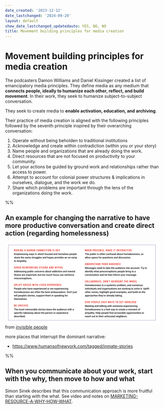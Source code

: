 ```yaml
---
date_created: '2023-12-12'
date_lastchanged: '2024-09-20'
layout: default
show_date_lastchanged_updatedauto: YES, NO, NO
title: Movement building principles for media creation
---
```

# Movement building principles for media creation

The podcasters Damon Williams and Daniel Kissinger created a list of emancipatory media principles. They define media as any medium that **connects people, ideally to humanize each other, reflect, and build movement**. In their work, they seek to humanize subject-to-subject conversation. 

They seek to create media to **enable activation, education, and archiving**.

Their practice of media creation is aligned with the following principles followed by the seventh principle inspired by their overarching conversation:

1. Operate without being beholden to traditional institutions
2. Acknowledge and create within contradiction (within you or your story)
3. Name people and organizations that are already doing the work. 
4. Direct resources that are not focused on productivity to your community.
5. Let your actions be guided by ground work and relationships rather than access to power.
6. Attempt to account for colonial power structures & implications in ourselves, dialogue, and the work we do. 
7. Share which problems are important through the lens of the organizations doing the work.

%%
## An example for changing the narrative to have more productive conversation and create direct action (regarding homelessness)
![](media/cleanshot_2024-02-08-at-13-36-07@2x.png)
from [invisible people](https://invisiblepeople.tv/stories-from-homeless-people/)

more places that interrupt the dominant narrative:
- https://www.humansofnewyork.com/tagged/inmate-stories

%%
## When you communicate about your work, start with the why, then move to how and what
Simon Sinek describes that this communication approach is more fruitful than starting with the what. See video and notes on [MARKETING-RESOURCE-A-WHY-HOW-WHAT](MARKETING-RESOURCE-A-WHY-HOW-WHAT.md).
